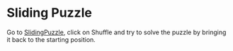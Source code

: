 # Sliding Puzzle

Go to [SlidingPuzzle](https://alexhkurz.github.io/SlidingPuzzle/), click on Shuffle and try to solve the puzzle by bringing it back to the starting position.

<!--Some puzzles have solutions, others don't.

Can you tell which?-->
